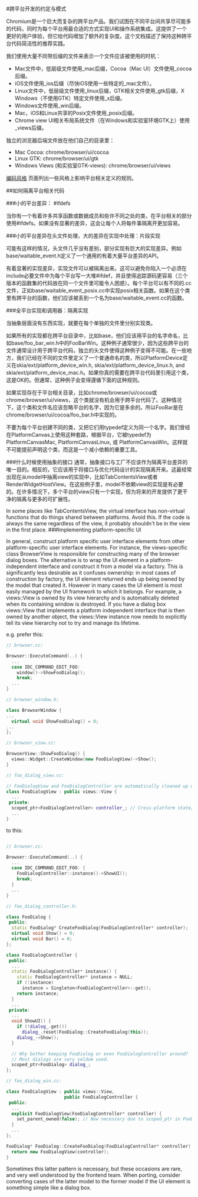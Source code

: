 #跨平台开发的约定与模式

Chromium是一个巨大而复杂的跨平台产品。我们试图在不同平台间共享尽可能多的代码，同时为每个平台用最合适的方式实现UI和操作系统集成。这提供了一个更好的用户体验，但它给代码增加了额外的复杂度。这个文档描述了保持这种跨平台代码简洁性的推荐实践。

我们使用大量不同带后缀的文件来表示一个文件应该被使用的时机：

- Mac文件中，低层级文件使用_mac后缀，Cocoa（Mac UI）文件使用_cocoa后缀。
- iOS文件使用_ios后缀（尽快iOS使用一些特定的_mac文件）。
- Linux文件中，低层级文件使用_linux后缀，GTK相关文件使用_gtk后缀，X Windows（不使用GTK）特定文件使用_x后缀。
- Windows文件使用_win后缀。
- Mac，iOS和Linux共享的Posix文件使用_posix后缀。
- Chrome view UI相关布局系统文件（在Windows和实验室环境GTK上）使用_views后缀。

独立的浏览器后端文件放在他们自己的目录里：

- Mac Cocoa: chrome/browser/ui/cocoa
- Linux GTK: chrome/browser/ui/gtk
- Windows Views (和实验室GTK-views): chrome/browser/ui/views

[编码风格](https://www.chromium.org/developers/coding-style) 页面列出一些风格上影响平台相关定义的规则。

##如何隔离平台相关代码

###小的平台差异： #ifdefs

当你有一个有着许多共享函数或数据成员和些许不同之处的类，在平台相关的部分使用#ifdefs。如果没有显著的差异，这会让每个人将每件事隔离开更加容易。

###小的平台差异在头文件处理，大的差异在实现中处理：片段实现

可能有这样的情况，头文件几乎没有差别，部分实现有巨大的实现差异。例如base/waitable_event.h定义了一个通用的有着大量平台差异的API。

有着显著的实现差异，实现文件可以被隔离出来。这可以避免你陷入一个必须在include必要文件中为每个平台写一大堆#ifdef，并且使得追踪源码更容易（三个版本的函数集的代码放在同一个文件里可能令人困惑）。每个平台可以有不同的.cc文件，正如base/waitable_event_posix.cc中实现posix相关函数。如果在这个类里有跨平台的函数，他们应该被丢到一个名为base/waitable_event.cc的函数。

###全平台实现和调用器：隔离实现

当抽象层面没有东西实现，就要在每个单独的文件里分别实现类。

如果所有的实现都在跨平台目录中，比如base，他们应该用平台的名字命名，比如base/foo_bar_win.h中的FooBarWin。这种例子通常很少，因为这些跨平台的文件通常设计用于跨平台代码，独立的头文件使得这种例子变得不可能。在一些地方，我们已经在不同的文件里定义了一个普通命名的类，所以PlatformDevice定义在skia/ext/platform_device_win.h, skia/ext/platform_device_linux.h, and skia/ext/platform_device_mac.h。如果你真的需要在跨平台代码里引用这个类，这是OK的。但通常，这种例子会变得遵循下面的这种规则。

如果实现存在于平台相关目录，比如chrome/browser/ui/cocoa或chrome/browser/ui/views，这个类就没有机会用于跨平台代码了。这种情况下，这个类和文件名应该忽略平台的名字，因为它是多余的。所以FooBar是在chrome/browser/ui/cocoa/foo_bar.h中实现的。

不要为每个平台创建不同的类，又把它们用typedef定义为同一个名字。我们曾经在PlatformCanvas上使用这种套路，根据平台，它被typedef为PlatformCanvasMac, PlatformCanvasLinux, 或 PlatformCanvasWin。这样就不可能提前声明这个类，而这是一个减小依赖的重要工具。

###什么时候使用抽象的接口
通常，抽象接口与工厂不应该作为隔离平台差异的唯一目的。相反的，它应该用于将接口与优化代码设计的实现隔离开来。这最经常出现在从model中抽离view的实现中，比如TabContentsView或者RenderWidgetHostView。在这些例子里，model不依赖view的实现是有必要的。在许多情况下，多个平台的view只有一个实现，但为将来的开发提供了更干净的隔离与更多的可扩展性。


In some places like TabContentsView, the virtual interface has non-virtual functions that do things shared between platforms. Avoid this. If the code is always the same regardless of the view, it probably shouldn't be in the view in the first place.
###Implementing platform-specific UI

In general, construct platform specific user interface elements from other platform-specific user interface elements. For instance, the views-specific class BrowserView is responsible for constructing many of the browser dialog boxes. The alternative is to wrap the UI element in a platform-independent interface and construct it from a model via a factory. This is significantly less desirable as it confuses ownership: in most cases of construction by factory, the UI element returned ends up being owned by the model that created it. However in many cases the UI element is most easily managed by the UI framework to which it belongs. For example, a views::View is owned by its view hierarchy and is automatically deleted when its containing window is destroyed. If you have a dialog box views::View that implements a platform independent interface that is then owned by another object, the views::View instance now needs to explicitly tell its view hierarchy not to try and manage its lifetime.

e.g. prefer this:
```c++
// browser.cc:

Browser::ExecuteCommand(..) {
  ...
  case IDC_COMMAND_EDIT_FOO:
    window()->ShowFooDialog();
    break;
  ...
}

// browser_window.h:

class BrowserWindow {
...
  virtual void ShowFooDialog() = 0;
...
};

// browser_view.cc:

BrowserView::ShowFooDialog() {
  views::Widget::CreateWindow(new FooDialogView)->Show();
}

// foo_dialog_view.cc:

// FooDialogView and FooDialogController are automatically cleaned up when the window is closed.
class FooDialogView : public views::View {
  ...
 private:
  scoped_ptr<FooDialogController> controller_; // Cross-platform state/control logic
  ...
}
```
to this:
```c++

// browser.cc:

Browser::ExecuteCommand(..) {
  ...
  case IDC_COMMAND_EDIT_FOO: {
    FooDialogController::instance()->ShowUI();
    break;
  }
  ...
}

// foo_dialog_controller.h:

class FooDialog {
 public:
  static FooDialog* CreateFooDialog(FooDialogController* controller);
  virtual void Show() = 0;
  virtual void Bar() = 0;
};

class FooDialogController {
 public:
  ...
  static FooDialogController* instance() {
    static FooDialogController* instance = NULL;
    if (!instance)
      instance = Singleton<FooDialogController>::get();
    return instance;
  }
  ...
 private:
  ...
  void ShowUI() {
    if (!dialog_.get())
      dialog_.reset(FooDialog::CreateFooDialog(this));
    dialog_->Show();
  }

  // Why bother keeping FooDialog or even FooDialogController around?
  // Most dialogs are very seldom used.
  scoped_ptr<FooDialog> dialog_;
};

// foo_dialog_win.cc:

class FooDialogView : public views::View,
                      public FooDialogController {
 public:
  ...
  explicit FooDialogView(FooDialogController* controller) {
    set_parent_owned(false); // Now necessary due to scoped_ptr in FooDialogController.
  }
  ...
};

FooDialog* FooDialog::CreateFooDialog(FooDialogController* controller) {
  return new FooDialogView(controller);
}
```

Sometimes this latter pattern is necessary, but these occasions are rare, and very well understood by the frontend team. When porting, consider converting cases of the latter model to the former model if the UI element is something simple like a dialog box.
